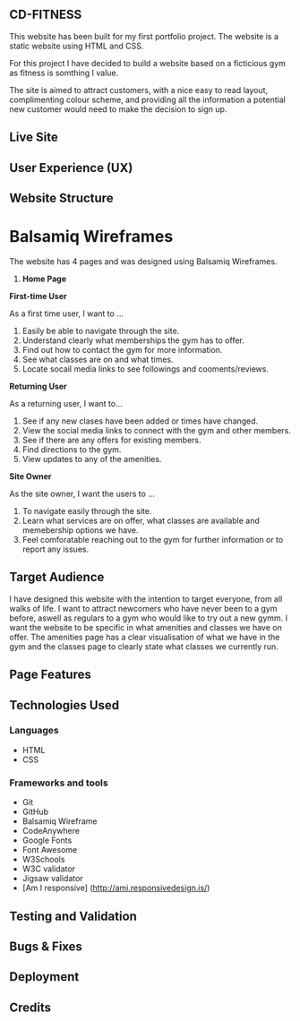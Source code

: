 ## CD-FITNESS

This website has been built for my first portfolio project. The website is a static website using HTML and CSS. 

For this project I have decided to build a website based on a ficticious gym as fitness is somthing I value.

The site is aimed to attract customers, with a nice easy to read layout, complimenting colour scheme, and providing all the information a potential new customer would need to make the decision to sign up.

## Live Site



## User Experience (UX)

## Website Structure

# Balsamiq Wireframes

The website has 4 pages and was designed using Balsamiq Wireframes.

1. **Home Page** 

**First-time User**

As a first time user, I want to ...

1. Easily be able to navigate through the site.
2. Understand clearly what memberships the gym has to offer.
3. Find out how to contact the gym for more information.
4. See what classes are on and what times.
5. Locate socail media links to see followings and cooments/reviews.

**Returning User**

As a returning user, I want to...

1. See if any new clases have been added or times have changed.
2. View the social media links to connect with the gym and other members.
3. See if there are any offers for existing members.
4. Find directions to the gym.
5. View updates to any of the amenities.

**Site Owner**

As the site owner, I want the users to ...

1. To navigate easily through the site.
2. Learn what services are on offer, what classes are available and memebership options we have.
3. Feel comforatable reaching out to the gym for further information or to report any issues.


## Target Audience 

I have designed this website with the intention to target everyone, from all walks of life. I 
want to attract newcomers who have never been to a gym before, aswell as regulars to a gym who
would like to try out a new gymm. I want the website to be specific in what amenities and classes
we have on offer. The amenities page has a clear visualisation of what we have in the gym and the 
classes page to clearly state what classes we currently run.  

## Page Features


## Technologies Used

### Languages

* HTML 
* CSS

### Frameworks and tools

* Git
* GitHub
* Balsamiq Wireframe
* CodeAnywhere
* Google Fonts
* Font Awesome
* W3Schools
* W3C validator
* Jigsaw validator
* [Am I responsive] (http://ami.responsivedesign.is/)


## Testing and Validation


## Bugs & Fixes


## Deployment


## Credits







